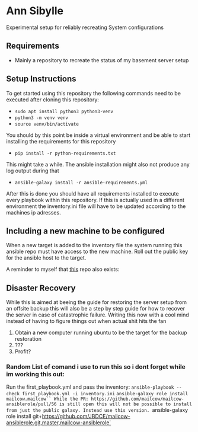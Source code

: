 # Ann Sibylle
Experimental setup for reliably recreating System configurations

## Requirements
 - Mainly a repository to recreate the status of my basement server setup

## Setup Instructions
To get started using this repository the following commands need to be executed after cloning this repository:
 - `sudo apt install python3 python3-venv`
 - `python3 -m venv venv`
 - `source venv/bin/activate`

You should by this point be inside a virtual environment and be able to start installing the requirements for this repository

 - `pip install -r python-requirements.txt`

This might take a while. The ansible installation might also not produce any log output during that

 - `ansible-galaxy install -r ansible-requirements.yml`

After this is done you should have all requirements installed to execute every playbook within this repository.
If this is actually used in a different environment the inventory.ini file will have to be updated according to the machines ip adresses.

## Including a new machine to be configured
When a new target is added to the inventory file the system running this ansible repo must have access to the new machine. Roll out the public key for the ansible host to the target.

A reminder to myself that [this](https://github.com/JBDCE/authorizedkeys) repo also exists:

## Disaster Recovery
While this is aimed at beeing the guide for restoring the server setup from an offsite backup this will also be a step by step guide for how to recover the server in case of catastrophic failure.
Writing this now with a cool mind instead of having to figure things out when actual shit hits the fan

1. Obtain a new computer running ubuntu to be the target for the backup restoration
2. ???
3. Profit?

### Random List of comand i use to run this so i dont forget while im working this out:
Run the first_playbook.yml and pass the inventory:
`ansible-playbook --check first_playbook.yml -i inventory.ini`
`ansible-galaxy role install mailcow.mailcow``
While the PR: https://github.com/mailcow/mailcow-ansiblerole/pull/56 is still open this will not be possible to install from just the public galaxy. Instead use this version.
`ansible-galaxy role install git+https://github.com/JBDCE/mailcow-ansiblerole.git,master,mailcow-ansiblerole`
